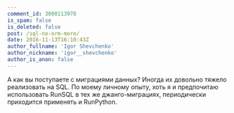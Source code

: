 ```yaml
---
comment_id: 3000113978
is_spam: false
is_deleted: false
post: /sql-no-orm-more/
date: 2016-11-13T16:10:43Z
author_fullname: 'Igor Shevchenko'
author_nickname: 'igor__shevchenko'
author_is_anon: false
---
```


<p>А как вы поступаете с миграциями данных? Иногда их довольно тяжело реализовать на SQL. По моему личному опыту, хоть я и предпочитаю использовать RunSQL в тех же джанго-миграциях, периодически приходится применять и RunPython.</p>
